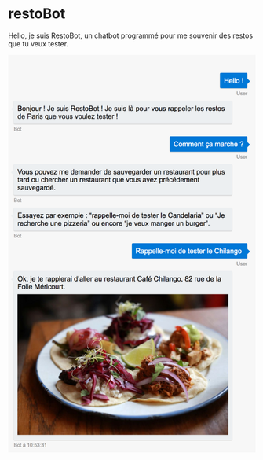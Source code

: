 # restoBot

Hello, je suis RestoBot, un chatbot programmé pour me souvenir des restos que tu veux tester.

![alt text](https://github.com/thomandre/restoBot/blob/master/restoBot.png "Capture d'écran du Bot")
